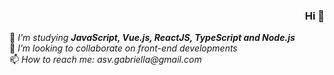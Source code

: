 <h3 align="right">Hi 👋</h3> 

🌱 _I'm studying **JavaScript, Vue.js, ReactJS, TypeScript and Node.js**_<br>
🔭 _I’m looking to collaborate on front-end developments_<br>
📫 _How to reach me: asv.gabriella@gmail.com_


<!--
**gabriellavaz/gabriellavaz** is a ✨ _special_ ✨ repository because its `README.md` (this file) appears on your GitHub profile.

Here are some ideas to get you started:

- 🔭 I’m currently working on ...
- 🌱 I’m currently learning ...
- 👯 I’m looking to collaborate on ...
- 🤔 I’m looking for help with ...
- 💬 Ask me about ...
- 📫 How to reach me: ...
- 😄 Pronouns: ...
- ⚡ Fun fact: ...
-->
